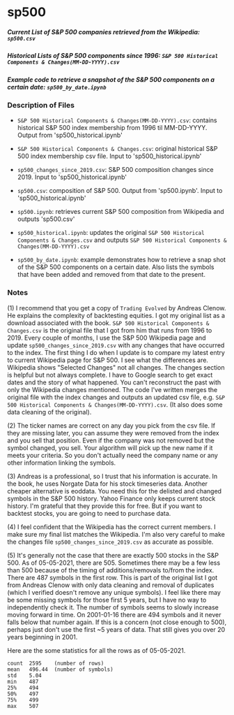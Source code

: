 # sp500

##### Current List of S&P 500 companies retrieved from the Wikipedia: `sp500.csv`
##### Historical Lists of S&P 500 components since 1996: `S&P 500 Historical Components & Changes(MM-DD-YYYY).csv`
##### Example code to retrieve a snapshot of the S&P 500 components on a certain date: `sp500_by_date.ipynb`

### Description of Files

- `S&P 500 Historical Components & Changes(MM-DD-YYYY).csv`: contains historical S&P 500 index membership from 1996 til MM-DD-YYYY.  Output from 'sp500_historical.ipynb'
- `S&P 500 Historical Components & Changes.csv`: original historical S&P 500 index membership csv file.  Input to 'sp500_historical.ipynb'
- `sp500_changes_since_2019.csv`: S&P 500 composition changes since 2019.  Input to 'sp500_historical.ipynb'
- `sp500.csv`: composition of S&P 500.  Output from 'sp500.ipynb'.  Input to 'sp500_historical.ipynb'

- `sp500.ipynb`: retrieves current S&P 500 composition from Wikipedia and outputs 'sp500.csv'
- `sp500_historical.ipynb`: updates the original `S&P 500 Historical Components & Changes.csv` and outputs `S&P 500 Historical Components & Changes(MM-DD-YYYY).csv`
- `sp500_by_date.ipynb`: example demonstrates how to retrieve a snap shot of the S&P 500 components on a certain date.  Also lists the symbols that have been added and removed from that date to the present.

### Notes

(1) I recommend that you get a copy of `Trading Evolved` by Andreas Clenow.  He explains the complexity of backtesting equities.  I got my original list as a download associated with the book.  `S&P 500 Historical Components & Changes.csv` is the original file that I got from him that runs from 1996 to 2019.  Every couple of months, I use the S&P 500 Wikipedia page and update `sp500_changes_since_2019.csv` with any changes that have occurred to the index.  The first thing I do when I update is to compare my latest entry to current Wikipedia page for S&P 500. I see what the differences are.  Wikipedia shows "Selected Changes" not all changes.  The changes section is helpful but not always complete. I have to Google search to get exact dates and the story of what happened. You can't reconstruct the past with only the Wikipedia changes mentioned.  The code I've written merges the original file with the index changes and outputs an updated csv file, e.g. `S&P 500 Historical Components & Changes(MM-DD-YYYY).csv`.  (It also does some data cleaning of the original).

(2) The ticker names are correct on any day you pick from the csv file.  If they are missing later, you can assume they were removed from the index and you sell that position.  Even if the company was not removed but the symbol changed, you sell.  Your algorithm will pick up the new name if it meets your criteria.  So you don't actually need the company name or any other information linking the symbols.

(3) Andreas is a professional, so I trust that his information is accurate.  In the book, he uses Norgate Data for his stock timeseries data.  Another cheaper alternative is eoddata.  You need this for the delisted and changed symbols in the S&P 500 history.  Yahoo Finance only keeps current stock history.  I'm grateful that they provide this for free.  But if you want to backtest stocks, you are going to need to purchase data.

(4) I feel confident that the Wikipedia has the correct current members. I make sure my final list matches the Wikipedia. I'm also very careful to make the changes file `sp500_changes_since_2019.csv` as accurate as possible.

(5) It's generally not the case that there are exactly 500 stocks in the S&P 500. As of 05-05-2021, there are 505. Sometimes there may be a few less than 500 because of the timing of additions/removals to/from the index. There are 487 symbols in the first row. This is part of the original list I got from Andreas Clenow with only data cleaning and removal of duplicates (which I verified doesn't remove any unique symbols). I feel like there may be some missing symbols for those first 5 years, but I have no way to independently check it. The number of symbols seems to slowly increase moving forward in time. On 2001-01-16 there are 494 symbols and it never falls below that number again. If this is a concern (not close enough to 500), perhaps just don't use the first ~5 years of data. That still gives you over 20 years beginning in 2001.

Here are the some statistics for all the rows as of 05-05-2021.
```
count  2595    (number of rows)
mean   496.44  (number of symbols)
std    5.04
min    487
25%    494
50%    497
75%    499
max    507
```
